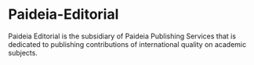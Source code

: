 # Paideia-Editorial
Paideia Editorial is the subsidiary of Paideia Publishing Services that is dedicated to publishing contributions of international quality on academic subjects.

